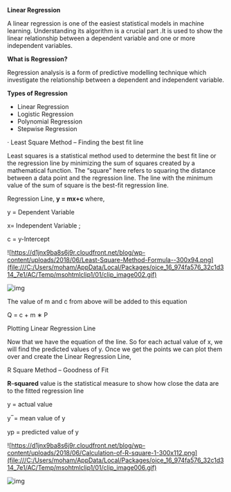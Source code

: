 **Linear Regression**

A linear regression is one of the easiest statistical models in machine learning. Understanding its algorithm is a crucial part .It is used to show the linear relationship between a dependent variable and one or more independent variables.

**What is Regression?**

Regression analysis is a form of predictive modelling technique which investigate the relationship between a dependent and independent variable. 

**Types of Regression**

- Linear Regression
- Logistic Regression
- Polynomial Regression
- Stepwise Regression

·    Least Square Method – Finding the best fit line

 Least squares is a statistical method used to determine the best fit line or the regression line by minimizing the sum of squares created by a mathematical function. The “square” here refers to squaring the distance between a data point and the regression line. The line with the minimum value of the sum of square is the best-fit regression line. 

 

Regression Line, **y = mx+c** where,

y = Dependent Variable

x= Independent Variable ; 

c = y-Intercept

![https://d1jnx9ba8s6j9r.cloudfront.net/blog/wp-content/uploads/2018/06/Least-Square-Method-Formula--300x94.png](file:///C:/Users/moham/AppData/Local/Packages/oice_16_974fa576_32c1d314_7e1/AC/Temp/msohtmlclip1/01/clip_image002.gif)

 

![img](file:///C:/Users/moham/AppData/Local/Packages/oice_16_974fa576_32c1d314_7e1/AC/Temp/msohtmlclip1/01/clip_image004.jpg)

 

The value of m and c from above will be added to this equation

Q = c + m ∗ P

Plotting Linear Regression Line

Now that we have the equation of the line. So for each actual value of x, we will find the predicted values of y. Once we get the points we can plot them over and create the Linear Regression Line,

R Square Method – Goodness of Fit

**R**–**squared** value is the statistical measure to show how close the data are to the fitted regression line

 

y = actual value

y ̅ = mean value of y

yp = predicted value of y

![https://d1jnx9ba8s6j9r.cloudfront.net/blog/wp-content/uploads/2018/06/Calculation-of-R-square-1-300x112.png](file:///C:/Users/moham/AppData/Local/Packages/oice_16_974fa576_32c1d314_7e1/AC/Temp/msohtmlclip1/01/clip_image006.gif)

![img](file:///C:/Users/moham/AppData/Local/Packages/oice_16_974fa576_32c1d314_7e1/AC/Temp/msohtmlclip1/01/clip_image008.jpg)